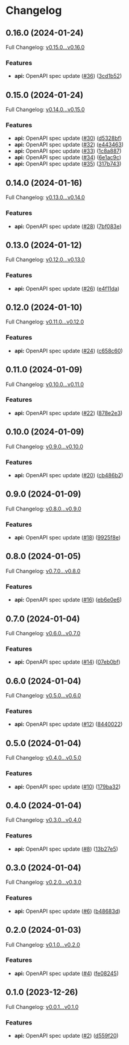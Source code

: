 # Changelog

## 0.16.0 (2024-01-24)

Full Changelog: [v0.15.0...v0.16.0](https://github.com/Dataherald/dataherald-python/compare/v0.15.0...v0.16.0)

### Features

* **api:** OpenAPI spec update ([#36](https://github.com/Dataherald/dataherald-python/issues/36)) ([3cd1b52](https://github.com/Dataherald/dataherald-python/commit/3cd1b528649a9844e58e4c2344356e672c65c140))

## 0.15.0 (2024-01-24)

Full Changelog: [v0.14.0...v0.15.0](https://github.com/Dataherald/dataherald-python/compare/v0.14.0...v0.15.0)

### Features

* **api:** OpenAPI spec update ([#30](https://github.com/Dataherald/dataherald-python/issues/30)) ([d5328bf](https://github.com/Dataherald/dataherald-python/commit/d5328bfab08dc97760ce01661c3f83665bafd389))
* **api:** OpenAPI spec update ([#32](https://github.com/Dataherald/dataherald-python/issues/32)) ([e443463](https://github.com/Dataherald/dataherald-python/commit/e443463f508753125e7b48582a4432156959b898))
* **api:** OpenAPI spec update ([#33](https://github.com/Dataherald/dataherald-python/issues/33)) ([1c8a887](https://github.com/Dataherald/dataherald-python/commit/1c8a88761d37f060a0835735fabe8e75980ae2d7))
* **api:** OpenAPI spec update ([#34](https://github.com/Dataherald/dataherald-python/issues/34)) ([6e1ac9c](https://github.com/Dataherald/dataherald-python/commit/6e1ac9cf083f2382260f44f5f2627cbbc6b3d8f2))
* **api:** OpenAPI spec update ([#35](https://github.com/Dataherald/dataherald-python/issues/35)) ([317b743](https://github.com/Dataherald/dataherald-python/commit/317b74340bebc295024fcadb0a4ff3aeebefe06e))

## 0.14.0 (2024-01-16)

Full Changelog: [v0.13.0...v0.14.0](https://github.com/Dataherald/dataherald-python/compare/v0.13.0...v0.14.0)

### Features

* **api:** OpenAPI spec update ([#28](https://github.com/Dataherald/dataherald-python/issues/28)) ([7bf083e](https://github.com/Dataherald/dataherald-python/commit/7bf083e324b5df82263c1a3f7818581312b3beb0))

## 0.13.0 (2024-01-12)

Full Changelog: [v0.12.0...v0.13.0](https://github.com/Dataherald/dataherald-python/compare/v0.12.0...v0.13.0)

### Features

* **api:** OpenAPI spec update ([#26](https://github.com/Dataherald/dataherald-python/issues/26)) ([e4f11da](https://github.com/Dataherald/dataherald-python/commit/e4f11da1d79172307e9f9ecbdb3d8984df07a6d8))

## 0.12.0 (2024-01-10)

Full Changelog: [v0.11.0...v0.12.0](https://github.com/Dataherald/dataherald-python/compare/v0.11.0...v0.12.0)

### Features

* **api:** OpenAPI spec update ([#24](https://github.com/Dataherald/dataherald-python/issues/24)) ([c658c60](https://github.com/Dataherald/dataherald-python/commit/c658c60e62dc96fcbe75dd635cea5ff6d3dfd26d))

## 0.11.0 (2024-01-09)

Full Changelog: [v0.10.0...v0.11.0](https://github.com/Dataherald/dataherald-python/compare/v0.10.0...v0.11.0)

### Features

* **api:** OpenAPI spec update ([#22](https://github.com/Dataherald/dataherald-python/issues/22)) ([878e2e3](https://github.com/Dataherald/dataherald-python/commit/878e2e32b1ab06cc5868f8a311a89eadb92296d4))

## 0.10.0 (2024-01-09)

Full Changelog: [v0.9.0...v0.10.0](https://github.com/Dataherald/dataherald-python/compare/v0.9.0...v0.10.0)

### Features

* **api:** OpenAPI spec update ([#20](https://github.com/Dataherald/dataherald-python/issues/20)) ([cb486b2](https://github.com/Dataherald/dataherald-python/commit/cb486b2c6a8c2d2e57c2eb011252cccfe6aaa838))

## 0.9.0 (2024-01-09)

Full Changelog: [v0.8.0...v0.9.0](https://github.com/Dataherald/dataherald-python/compare/v0.8.0...v0.9.0)

### Features

* **api:** OpenAPI spec update ([#18](https://github.com/Dataherald/dataherald-python/issues/18)) ([9925f8e](https://github.com/Dataherald/dataherald-python/commit/9925f8ee7e7820d1984f5833cfecee0ba4dba498))

## 0.8.0 (2024-01-05)

Full Changelog: [v0.7.0...v0.8.0](https://github.com/Dataherald/dataherald-python/compare/v0.7.0...v0.8.0)

### Features

* **api:** OpenAPI spec update ([#16](https://github.com/Dataherald/dataherald-python/issues/16)) ([eb6e0e6](https://github.com/Dataherald/dataherald-python/commit/eb6e0e6e8cd62243abb8f8f187613d56374f1192))

## 0.7.0 (2024-01-04)

Full Changelog: [v0.6.0...v0.7.0](https://github.com/Dataherald/dataherald-python/compare/v0.6.0...v0.7.0)

### Features

* **api:** OpenAPI spec update ([#14](https://github.com/Dataherald/dataherald-python/issues/14)) ([07eb0bf](https://github.com/Dataherald/dataherald-python/commit/07eb0bf0fd489baed33c7467ccc6226216803077))

## 0.6.0 (2024-01-04)

Full Changelog: [v0.5.0...v0.6.0](https://github.com/Dataherald/dataherald-python/compare/v0.5.0...v0.6.0)

### Features

* **api:** OpenAPI spec update ([#12](https://github.com/Dataherald/dataherald-python/issues/12)) ([8440022](https://github.com/Dataherald/dataherald-python/commit/8440022e862cb1d4750e5ecb3c8a67da1d08c50a))

## 0.5.0 (2024-01-04)

Full Changelog: [v0.4.0...v0.5.0](https://github.com/Dataherald/dataherald-python/compare/v0.4.0...v0.5.0)

### Features

* **api:** OpenAPI spec update ([#10](https://github.com/Dataherald/dataherald-python/issues/10)) ([179ba32](https://github.com/Dataherald/dataherald-python/commit/179ba3233c8b16d0747dc806c5b2c36a67f88119))

## 0.4.0 (2024-01-04)

Full Changelog: [v0.3.0...v0.4.0](https://github.com/Dataherald/dataherald-python/compare/v0.3.0...v0.4.0)

### Features

* **api:** OpenAPI spec update ([#8](https://github.com/Dataherald/dataherald-python/issues/8)) ([13b27e5](https://github.com/Dataherald/dataherald-python/commit/13b27e549bf00c28e1bae3204466ddf75a9a8de5))

## 0.3.0 (2024-01-04)

Full Changelog: [v0.2.0...v0.3.0](https://github.com/Dataherald/dataherald-python/compare/v0.2.0...v0.3.0)

### Features

* **api:** OpenAPI spec update ([#6](https://github.com/Dataherald/dataherald-python/issues/6)) ([b48683d](https://github.com/Dataherald/dataherald-python/commit/b48683df089b46136749bd55fbe1b1cd3bee22d3))

## 0.2.0 (2024-01-03)

Full Changelog: [v0.1.0...v0.2.0](https://github.com/Dataherald/dataherald-python/compare/v0.1.0...v0.2.0)

### Features

* **api:** OpenAPI spec update ([#4](https://github.com/Dataherald/dataherald-python/issues/4)) ([fe08245](https://github.com/Dataherald/dataherald-python/commit/fe082451e6fe6141e36b7fba12490b99213863ad))

## 0.1.0 (2023-12-26)

Full Changelog: [v0.0.1...v0.1.0](https://github.com/Dataherald/dataherald-python/compare/v0.0.1...v0.1.0)

### Features

* **api:** OpenAPI spec update ([#2](https://github.com/Dataherald/dataherald-python/issues/2)) ([d559f20](https://github.com/Dataherald/dataherald-python/commit/d559f20e27ee1581fe33625820c9d22b8c786e26))
